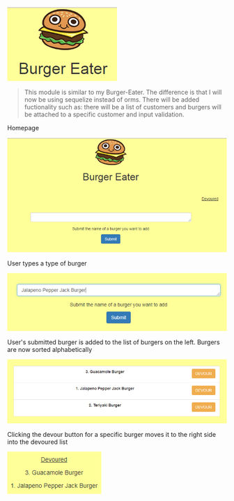 ![Title](/public/assets/img/Burger-Eater.PNG)

> This module is similar to my Burger-Eater.  The difference is that I will now be using sequelize instead of orms. There will be added fuctionality such as: there will be a list of customers and burgers will be attached to a specific customer and input validation.

Homepage

![Home](/public/assets/img/Burger-Eater-Home.PNG)


User types a type of burger

![Input](/public/assets/img/Burger-Eater-Input.PNG)


User's submitted burger is added to the list of burgers on the left. Burgers are now sorted alphabetically

![Display](/public/assets/img/Burger-Eater-Sequelize-Display.PNG)


Clicking the devour button for a specific burger moves it to the right side into the devoured list

![Devoured](/public/assets/img/Burger-Eater-Sequelize-Devoured.PNG)
